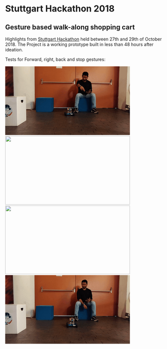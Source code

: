 # Stuttgart Hackathon 2018
## Gesture based walk-along shopping cart

Highlights from [Stuttgart Hackathon](https://www.hackathon-stuttgart.de/hackathon-stgt2018/) held between 27th and 29th of October 2018. The Project is a working prototype built in less than 48 hours after ideation. 


Tests for Forward, right, back and stop gestures:


<img src="Fwd.gif" width="400" height="220" /> <img src="Right.gif" width="400" height="220" />
<img src="Back.gif" width="400" height="220" /> <img src="Stop.gif" width="400" height="220" />
